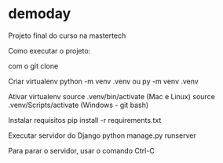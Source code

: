 # demoday
Projeto final do curso na mastertech


Como executar o projeto:

com o git clone

Criar virtualenv
python -m venv .venv
ou
py -m venv .venv


Ativar virtualenv
source .venv/bin/activate (Mac e Linux)
source .venv/Scripts/activate (Windows - git bash)


Instalar requisitos
pip install -r requirements.txt


Executar servidor do Django
python manage.py runserver


Para parar o servidor, usar o comando Ctrl-C
